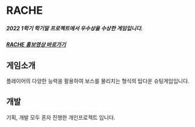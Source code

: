 # RACHE
##### 2022 1학기 학기말 프로젝트에서 우수상을 수상한 게임입니다.

##### [RACHE 홍보영상 바로가기](https://www.youtube.com/watch?v=hyFtbppukxc&feature=emb_title)

## 게임소개
플레이어의 다양한 능력을 활용하여 보스를 물리치는 형식의 탑다운 슈팅게임입니다.

## 개발
기획, 개발 모두 혼자 진행한 개인프로젝트 입니다.
